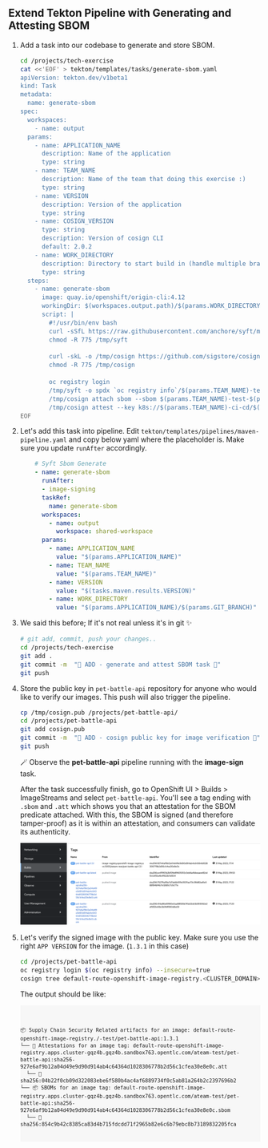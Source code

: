 ## Extend Tekton Pipeline with Generating and Attesting SBOM

1. Add a task into our codebase to generate and store SBOM.

    ```bash
    cd /projects/tech-exercise
    cat <<'EOF' > tekton/templates/tasks/generate-sbom.yaml
    apiVersion: tekton.dev/v1beta1
    kind: Task
    metadata:
      name: generate-sbom
    spec:
      workspaces:
        - name: output
      params:
        - name: APPLICATION_NAME
          description: Name of the application
          type: string
        - name: TEAM_NAME
          description: Name of the team that doing this exercise :)
          type: string
        - name: VERSION
          description: Version of the application
          type: string
        - name: COSIGN_VERSION
          type: string
          description: Version of cosign CLI
          default: 2.0.2
        - name: WORK_DIRECTORY
          description: Directory to start build in (handle multiple branches)
          type: string
      steps:
        - name: generate-sbom
          image: quay.io/openshift/origin-cli:4.12
          workingDir: $(workspaces.output.path)/$(params.WORK_DIRECTORY)
          script: |
            #!/usr/bin/env bash
            curl -sSfL https://raw.githubusercontent.com/anchore/syft/main/install.sh | sh -s -- -b /tmp
            chmod -R 775 /tmp/syft

            curl -skL -o /tmp/cosign https://github.com/sigstore/cosign/releases/download/v$(params.COSIGN_VERSION)/cosign-linux-amd64
            chmod -R 775 /tmp/cosign

            oc registry login
            /tmp/syft -o spdx `oc registry info`/$(params.TEAM_NAME)-test/$(params.APPLICATION_NAME):$(params.VERSION) > $(params.TEAM_NAME)-test-$(params.APPLICATION_NAME)-$(params.VERSION).sbom
            /tmp/cosign attach sbom --sbom $(params.TEAM_NAME)-test-$(params.APPLICATION_NAME)-$(params.VERSION).sbom `oc registry info`/$(params.TEAM_NAME)-test/$(params.APPLICATION_NAME):$(params.VERSION)
            /tmp/cosign attest --key k8s://$(params.TEAM_NAME)-ci-cd/$(params.TEAM_NAME)-cosign --yes --predicate $(params.TEAM_NAME)-test-$(params.APPLICATION_NAME)-$(params.VERSION).sbom `oc registry info`/$(params.TEAM_NAME)-test/$(params.APPLICATION_NAME):$(params.VERSION)
    EOF
    ```

2. Let's add this task into pipeline. Edit `tekton/templates/pipelines/maven-pipeline.yaml` and copy below yaml where the placeholder is. Make sure you update `runAfter` accordingly.

    ```yaml
        # Syft Sbom Generate
        - name: generate-sbom
          runAfter:
          - image-signing
          taskRef:
            name: generate-sbom
          workspaces:
            - name: output
              workspace: shared-workspace
          params:
            - name: APPLICATION_NAME
              value: "$(params.APPLICATION_NAME)"
            - name: TEAM_NAME
              value: "$(params.TEAM_NAME)"
            - name: VERSION
              value: "$(tasks.maven.results.VERSION)"
            - name: WORK_DIRECTORY
              value: "$(params.APPLICATION_NAME)/$(params.GIT_BRANCH)"
    ```

3. We said this before; If it's not real unless it's in git ✨

    ```bash
    # git add, commit, push your changes..
    cd /projects/tech-exercise
    git add .
    git commit -m  "🤑 ADD - generate and attest SBOM task 🤑"
    git push
    ```

4. Store the public key in `pet-battle-api` repository for anyone who would like to verify our images. This push will also trigger the pipeline.

    ```bash
    cp /tmp/cosign.pub /projects/pet-battle-api/
    cd /projects/pet-battle-api
    git add cosign.pub
    git commit -m  "🫛 ADD - cosign public key for image verification 🫛"
    git push
    ```

    🪄 Observe the **pet-battle-api** pipeline running with the **image-sign** task.

    After the task successfully finish, go to OpenShift UI > Builds > ImageStreams and select `pet-battle-api`. You'll see a tag ending with `.sbom` and `.att` which shows you that an attestation for the SBOM predicate attached. With this, the SBOM is signed (and therefore tamper-proof) as it is within an attestation, and consumers can validate its authenticity.

    ![sbom-sign-pet-battle-api](images/sbom-sign-pet-battle-api.png)

5.  Let's verify the signed image with the public key. Make sure you use the right `APP VERSION` for the image. (`1.3.1` in this case)

    ```bash
    cd /projects/pet-battle-api
    oc registry login $(oc registry info) --insecure=true
    cosign tree default-route-openshift-image-registry.<CLUSTER_DOMAIN>/<TEAM_NAME>-test/pet-battle-api:1.3.1 --allow-insecure-registry
    ```

    The output should be like:

    <div class="slider" style="background: #f7f7f7">
    <pre><code class="slide">
    <pre><code class="language-bash">
    📦 Supply Chain Security Related artifacts for an image: default-route-openshift-image-registry.<CLUSTER_DOMAIN>/<TEAM_NAME>-test/pet-battle-api:1.3.1
    └── 💾 Attestations for an image tag: default-route-openshift-image-registry.apps.cluster-gqz4b.gqz4b.sandbox763.opentlc.com/ateam-test/pet-battle-api:sha256-927e6af9b12a04d49e9d90d914ab4c64364d1028306778b2d56c1cfea30e8e0c.att
      └── 🍒 sha256:04b22f0cb09d322083ebe6f580b4ac4af6889734f0c5ab81a264b2c2397696b2
    └── 📦 SBOMs for an image tag: default-route-openshift-image-registry.apps.cluster-gqz4b.gqz4b.sandbox763.opentlc.com/ateam-test/pet-battle-api:sha256-927e6af9b12a04d49e9d90d914ab4c64364d1028306778b2d56c1cfea30e8e0c.sbom
      └── 🍒 sha256:854c9b42c8385ca83d4b715fdcdd71f2965b82e6c6b79ebc8b73189832205fca
    </pre></code>
    </code></pre></div>
